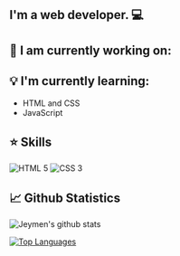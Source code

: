 <h2 aling = "center">
I'm a web developer. 💻
</h2>

## 💼 I am currently working on:

## 💡 I'm currently learning:

- HTML and CSS
- JavaScript

## ⭐ Skills

![HTML 5](https://img.shields.io/badge/HTML5-E34F26?style=for-the-badge&logo=html5&logoColor=white)
![CSS 3](https://img.shields.io/badge/CSS3-1572B6?style=for-the-badge&logo=css3&logoColor=white)

## 📈 Github Statistics

![Jeymen's github stats](https://github-readme-stats.vercel.app/api?username=Jeymen&show_icons=true&theme=onedark)
<br>

[![Top Languages](https://github-readme-stats.vercel.app/api/top-langs/?username=Jeymen&theme=onedark)](https://github.com/Jeymen)
